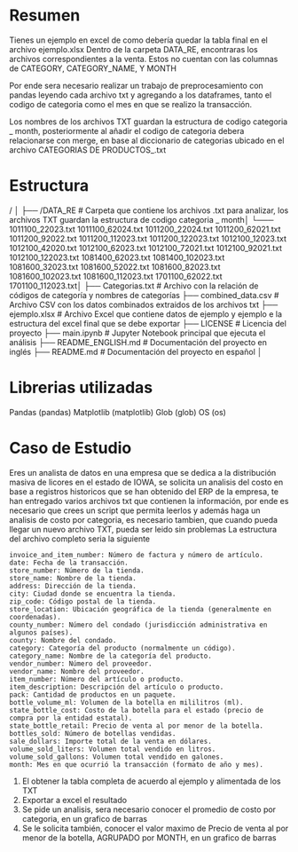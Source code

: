# Resumen
Tienes un ejemplo en excel de como debería quedar la tabla final en el archivo ejemplo.xlsx
Dentro de la carpeta DATA_RE, encontraras los archivos correspondientes a la venta. Estos no cuentan con las columnas de CATEGORY, CATEGORY_NAME, Y MONTH

Por ende sera necesario realizar un trabajo de preprocesamiento con pandas leyendo cada archivo txt y agregando a los dataframes, tanto el codigo de categoria como el mes en que se realizo la transacción.

Los nombres de los archivos TXT guardan la estructura de codigo categoria _ month, posteriormente al añadir el codigo de categoria debera relacionarse con merge, en base al diccionario de categorias ubicado en el archivo CATEGORIAS DE PRODUCTOS_.txt

# Estructura

/ │
├── /DATA_RE # Carpeta que contiene los archivos .txt para analizar, los archivos TXT guardan la estructura de codigo categoria _ month│
  └───  1011100_22023.txt
        1011100_62024.txt
        1011200_22024.txt
        1011200_62021.txt
        1011200_92022.txt
        1011200_112023.txt
        1011200_122023.txt
        1012100_12023.txt
        1012100_42020.txt
        1012100_62023.txt
        1012100_72021.txt
        1012100_92021.txt
        1012100_122023.txt
        1081400_62023.txt
        1081400_102023.txt
        1081600_32023.txt
        1081600_52022.txt
        1081600_82023.txt
        1081600_102023.txt
        1081600_112023.txt
        1701100_62022.txt
        1701100_112023.txt│
├── Categorias.txt # Archivo con la relación de códigos de categoría y nombres de categorías 
├── combined_data.csv # Archivo CSV con los datos combinados extraidos de los archivos txt
├── ejemplo.xlsx # Archivo Excel que contiene datos de ejemplo y ejemplo e la estructura del excel final que se debe exportar
├── LICENSE # Licencia del proyecto 
├── main.ipynb # Jupyter Notebook principal que ejecuta el análisis 
├── README_ENGLISH.md # Documentación del proyecto en inglés
├── README.md # Documentación del proyecto en español │

# Librerias utilizadas

Pandas (pandas)
Matplotlib (matplotlib)
Glob (glob)
OS (os)

# Caso de Estudio

Eres un analista de datos en una empresa que se dedica a la distribución masiva de licores en el estado de IOWA, se solicita un analisis del costo en base a registros historicos que se han obtenido del ERP de la empresa, te han entregado varios archivos txt que contienen la información, por ende es necesario que crees un script que permita leerlos y además haga un analisis de costo por categoria, es necesario tambien, que cuando pueda llegar un nuevo archivo TXT, pueda ser leido sin problemas
La estructura del archivo completo seria la siguiente

    invoice_and_item_number: Número de factura y número de artículo.
    date: Fecha de la transacción.
    store_number: Número de la tienda.
    store_name: Nombre de la tienda.
    address: Dirección de la tienda.
    city: Ciudad donde se encuentra la tienda.
    zip_code: Código postal de la tienda.
    store_location: Ubicación geográfica de la tienda (generalmente en coordenadas).
    county_number: Número del condado (jurisdicción administrativa en algunos países).
    county: Nombre del condado.
    category: Categoría del producto (normalmente un código).
    category_name: Nombre de la categoría del producto.
    vendor_number: Número del proveedor.
    vendor_name: Nombre del proveedor.
    item_number: Número del artículo o producto.
    item_description: Descripción del artículo o producto.
    pack: Cantidad de productos en un paquete.
    bottle_volume_ml: Volumen de la botella en mililitros (ml).
    state_bottle_cost: Costo de la botella para el estado (precio de compra por la entidad estatal).
    state_bottle_retail: Precio de venta al por menor de la botella.
    bottles_sold: Número de botellas vendidas.
    sale_dollars: Importe total de la venta en dólares.
    volume_sold_liters: Volumen total vendido en litros.
    volume_sold_gallons: Volumen total vendido en galones.
    month: Mes en que ocurrió la transacción (formato de año y mes).


1. El obtener la tabla completa de acuerdo al ejemplo y alimentada de los TXT
2. Exportar a excel el resultado
3. Se pide un analisis, sera necesario conocer el promedio de costo por categoria, en un grafico de barras
4. Se le solicita también, conocer el valor maximo de Precio de venta al por menor de la botella, AGRUPADO por MONTH, en un grafico de barras
